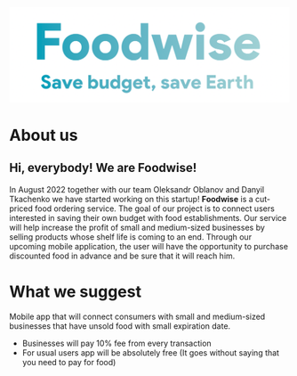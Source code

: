 ![Banner](/profile/assets/banner.png)

# About us
## Hi, everybody! We are Foodwise!  
In August 2022 together with our team Oleksandr Oblanov and Danyil Tkachenko we have started working on this startup!
**Foodwise** is a cut-priced food ordering service. The goal of our project is to connect users interested in saving their own budget with food establishments. Our service will help increase the profit of small and medium-sized businesses by selling products whose shelf life is coming to an end. Through our upcoming mobile application, the user will have the opportunity to purchase discounted food in advance and be sure that it will reach him.

# What we suggest
Mobile app that will connect consumers with small and medium-sized businesses that have unsold food with small expiration date.  
- Businesses will pay 10% fee from every transaction
- For usual users app will be absolutely free (It goes without saying that you need to pay for food)
